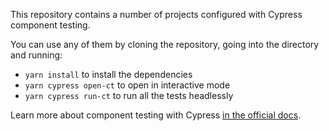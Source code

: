 This repository contains a number of projects configured with Cypress component testing.

You can use any of them by cloning the repository, going into the directory and running:

- `yarn install` to install the dependencies
- `yarn cypress open-ct` to open in interactive mode
- `yarn cypress run-ct` to run all the tests headlessly

Learn more about component testing with Cypress [in the official docs](https://docs.cypress.io/guides/component-testing/introduction).
